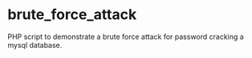 # brute_force_attack
PHP script to demonstrate a brute force attack for password cracking a mysql database.
